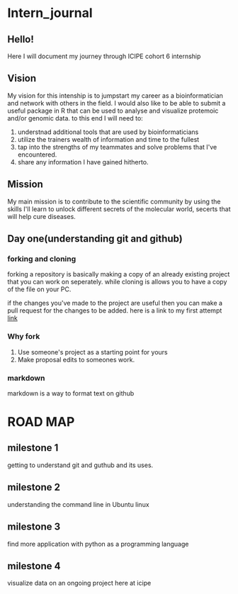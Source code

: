 # __Intern_journal__

## __Hello!__

Here I will document my journey through ICIPE cohort 6 internship

## Vision

My vision for this intenship is to jumpstart my career as a bioinformatician and network with others in the field. I would also like to be able to submit a useful package in R  that can be used to analyse and visualize protemoic and/or genomic data. to this end I will need to:

1. understnad additional tools that are used by bioinformaticians
2. utilize the trainers wealth of information and time to the fullest
3. tap into the strengths of my teammates and solve problems that I've encountered.
4. share any information I have gained hitherto.

## __Mission__

My main mission is to contribute to the scientific community by using the skills I'll learn to unlock different secrets of the molecular world, secerts that will help cure diseases.

## Day one(understanding git and github)

### forking and cloning
forking a repository is basically making a copy of an already existing project that you can work on seperately. while cloning is allows you to have a copy of the file on your PC.

if the changes you've made to the project are useful then you can make a pull request for the changes to be added. here is a link to my first attempt [link][1]

[1]:https://github.com/Mattcreates25/MyFirstFork

### Why fork  
1. Use someone's project as a starting point for yours
2. Make proposal edits to someones work.

### markdown
markdown is a way to format text  on github

# __ROAD MAP__

## __milestone 1__
getting to understand git and guthub and its uses.


## __milestone 2__
understanding the command line in Ubuntu linux

## __milestone 3__
find more application with python as a programming language

## __milestone 4__
visualize data on an ongoing project here at icipe


 
